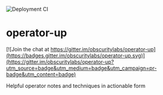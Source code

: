 ![Deployment CI](https://github.com/obscuritylabs/operator-up/workflows/ci/badge.svg?branch=master)

# operator-up

[![Join the chat at https://gitter.im/obscuritylabs/operator-up](https://badges.gitter.im/obscuritylabs/operator-up.svg)](https://gitter.im/obscuritylabs/operator-up?utm_source=badge&utm_medium=badge&utm_campaign=pr-badge&utm_content=badge)

Helpful operator notes and techniques in actionable form
